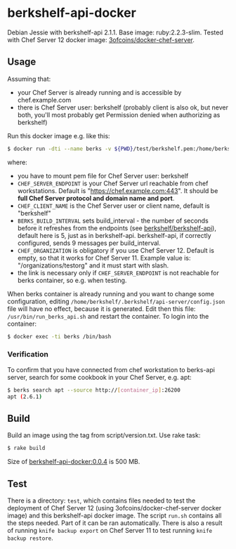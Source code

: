 # berkshelf-api-docker

Debian Jessie with berkshelf-api 2.1.1. Base image: ruby:2.2.3-slim. Tested with
 Chef Server 12 docker image: [3ofcoins/docker-chef-server](https://github.com/3ofcoins/docker-chef-server).

## Usage
Assuming that:
  * your Chef Server is already running and is accessible by chef.example.com
  * there is Chef Server user: berkshelf (probably client is also ok, but
   never both, you'll most probably get Permission denied when authorizing as
   berkshelf)

Run this docker image e.g. like this:
```bash
$ docker run -dti --name berks -v ${PWD}/test/berkshelf.pem:/home/berkshelf/.chef/berkshelf.pem -e CHEF_SERVER_ENDPOINT="https://chef.example.com:443" -e BERKS_BUILD_INTERVAL=15 -e CHEF_ORGANIZATION="/organizations/testorg" --link chef_server:chef.example.com -p 26200:26200  xmik/berkshelf-api-docker:0.0.4
```

where:
  * you have to mount pem file for Chef Server user: berkshelf
  * `CHEF_SERVER_ENDPOINT` is your Chef Server url reachable from chef workstations.
   Default is "https://chef.example.com:443". It should be **full Chef Server
   protocol and domain name and port**.
  * `CHEF_CLIENT_NAME` is the Chef Server user or client name, default is "berkshelf"
  * `BERKS_BUILD_INTERVAL` sets build_interval - the number of seconds before it
   refreshes from the endpoints (see [berkshelf/berkshelf-api](https://github.com/berkshelf/berkshelf-api)),
   default here is 5, just as in berkshelf-api. berkshelf-api, if correctly
   configured, sends 9 messages per build_interval.
  * `CHEF_ORGANIZATION` is obligatory if you use Chef Server 12. Default is empty,
   so that it works for Chef Server 11. Example value is: "/organizations/testorg"
   and it must start with slash.
  * the link is necessary only if `CHEF_SERVER_ENDPOINT` is not reachable for
   berks container, so e.g. when testing.

When berks container is already running and you want to change some configuration,
 editing `/home/berkshelf/.berkshelf/api-server/config.json` file will have no
 effect, because it is generated. Edit then this file: `/usr/bin/run_berks_api.sh`
 and restart the container. To login into the container:
```bash
$ docker exec -ti berks /bin/bash
```

### Verification
To confirm that you have connected from chef workstation to berks-api server,
 search for some cookbook in your Chef Server, e.g. apt:
```bash
$ berks search apt --source http://[container_ip]:26200
apt (2.6.1)
```

## Build
Build an image using the tag from script/version.txt. Use rake task:
```ruby
$ rake build
```

Size of [berkshelf-api-docker:0.0.4](https://registry.hub.docker.com/u/xmik/berkshelf-api-docker/) is 500 MB.

## Test
There is a directory: `test`, which contains files needed to test the deployment of
 Chef Server 12 (using 3ofcoins/docker-chef-server docker image) and this berkshelf-api
 docker image. The script `run.sh` contains all the steps needed. Part of it can
 be ran automatically. There is also a result of running `knife backup export`
 on Chef Server 11 to test running `knife backup restore`.
